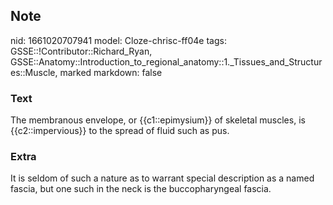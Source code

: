 ## Note
nid: 1661020707941
model: Cloze-chrisc-ff04e
tags: GSSE::!Contributor::Richard_Ryan, GSSE::Anatomy::Introduction_to_regional_anatomy::1._Tissues_and_Structures::Muscle, marked
markdown: false

### Text
<div class='toggle'>
  The membranous envelope, or {{c1::epimysium}} of skeletal
  muscles, is {{c2::impervious}} to the spread of fluid such as
  pus.
</div>

### Extra
<p id="9d93d096-1784-4460-bebc-d1484d2ccfd9" class="">It is seldom
of such a nature as to warrant special description as a named
fascia, but one such in the neck is the buccopharyngeal fascia.

